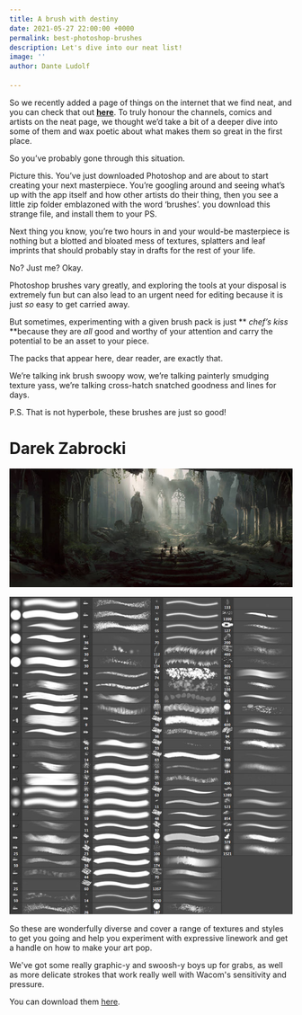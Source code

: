 ```yaml
---
title: A brush with destiny
date: 2021-05-27 22:00:00 +0000
permalink: best-photoshop-brushes
description: Let's dive into our neat list!
image: ''
author: Dante Ludolf

---
```

So we recently added a page of things on the internet that we find neat, and you can check that out [**here**](https://justsketch.me/neat/). To truly honour the channels, comics and artists on the neat page, we thought we’d take a bit of a deeper dive into some of them and wax poetic about what makes them so great in the first place.

So you’ve probably gone through this situation.

Picture this. You’ve just downloaded Photoshop and are about to start creating your next masterpiece. You’re googling around and seeing what’s up with the app itself and how other artists do their thing, then you see a little zip folder emblazoned with the word ‘brushes’. you download this strange file, and install them to your PS.

Next thing you know, you’re two hours in and your would-be masterpiece is nothing but a blotted and bloated mess of textures, splatters and leaf imprints that should probably stay in drafts for the rest of your life.

No? Just me? Okay.

Photoshop brushes vary greatly, and exploring the tools at your disposal is extremely fun but can also lead to an urgent need for editing because it is just _so_ easy to get carried away.

But sometimes, experimenting with a given brush pack is just ** _chef’s kiss_ **because they are _all_ good and worthy of your attention and carry the potential to be an asset to your piece.

The packs that appear here, dear reader, are exactly that.

We’re talking ink brush swoopy wow, we’re talking painterly smudging texture yass, we’re talking cross-hatch snatched goodness and lines for days.

P.S. That is not hyperbole, these brushes are just so good!

# Darek Zabrocki

![](/uploads/vault_by_darekzabrocki_dds6qeh-350t.jpeg)

![](/uploads/free-ps-brushes.jpeg)

So these are wonderfully diverse and cover a range of textures and styles to get you going and help you experiment with expressive linework and get a handle on how to make your art pop. 

We've got some really graphic-y and swoosh-y boys up for grabs, as well as more delicate strokes that work really well with Wacom's sensitivity and pressure.

You can download them [here]().
